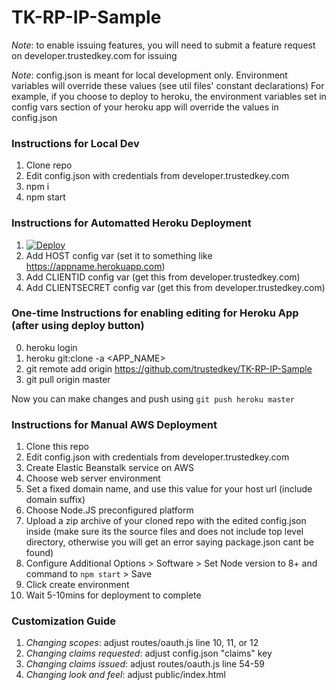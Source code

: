 # TK-RP-IP-Sample

*Note*: to enable issuing features, you will need to submit a feature request on developer.trustedkey.com for issuing

*Note*: config.json is meant for local development only. Environment variables will override these values (see util files' constant declarations) For example, if you choose to deploy to heroku, the environment variables set in config vars section of your heroku app will override the values in config.json

### Instructions for Local Dev

1. Clone repo
2. Edit config.json with credentials from developer.trustedkey.com
3. npm i
4. npm start

### Instructions for Automatted Heroku Deployment

1. [![Deploy](https://www.herokucdn.com/deploy/button.svg)](https://heroku.com/deploy?template=https://github.com/trustedkey/TK-RP-IP-Sample/tree/master)
2. Add HOST config var (set it to something like https://appname.herokuapp.com)
3. Add CLIENTID config var (get this from developer.trustedkey.com)
4. Add CLIENTSECRET config var (get this from developer.trustedkey.com)

### One-time Instructions for enabling editing for Heroku App (after using deploy button)
0. heroku login
1. heroku git:clone -a <APP_NAME>
2. git remote add origin https://github.com/trustedkey/TK-RP-IP-Sample
3. git pull origin master

Now you can make changes and push using `git push heroku master`

### Instructions for Manual AWS Deployment

1. Clone this repo
2. Edit config.json with credentials from developer.trustedkey.com
3. Create Elastic Beanstalk service on AWS 
4. Choose web server environment
5. Set a fixed domain name, and use this value for your host url (include domain suffix)
6. Choose Node.JS preconfigured platform
7. Upload a zip archive of your cloned repo with the edited config.json inside (make sure its the source files and does not include top level directory, otherwise you will get an error saying package.json cant be found)
8. Configure Additional Options > Software > Set Node version to 8+ and command to `npm start` > Save
9. Click create environment
10. Wait 5-10mins for deployment to complete

### Customization Guide

1. *Changing scopes*: adjust routes/oauth.js line 10, 11, or 12
2. *Changing claims requested*: adjust config.json "claims" key
3. *Changing claims issued*: adjust routes/oauth.js line 54-59
4. *Changing look and feel*: adjust public/index.html
